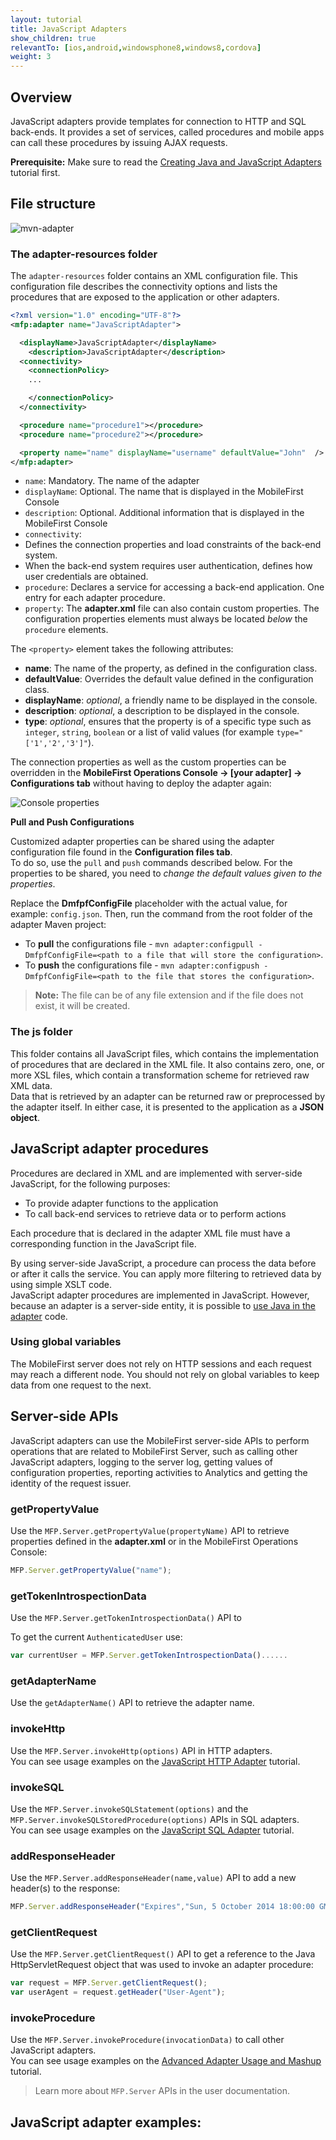 ```yaml
---
layout: tutorial
title: JavaScript Adapters
show_children: true
relevantTo: [ios,android,windowsphone8,windows8,cordova]
weight: 3
---
```

## Overview
JavaScript adapters provide templates for connection to HTTP and SQL back-ends. It provides a set of services, called procedures and mobile apps can call these procedures by issuing AJAX requests.


**Prerequisite:** Make sure to read the [Creating Java and JavaScript Adapters](../creating-adapters) tutorial first.

## File structure

![mvn-adapter](js-adapter-fs.png)

### The adapter-resources folder  
The `adapter-resources` folder contains an XML configuration file. This configuration file describes the connectivity options and lists the procedures that are exposed to the application or other adapters.

```xml
<?xml version="1.0" encoding="UTF-8"?>
<mfp:adapter name="JavaScriptAdapter">

  <displayName>JavaScriptAdapter</displayName>
	<description>JavaScriptAdapter</description>
  <connectivity>
    <connectionPolicy>
    ...

    </connectionPolicy>
  </connectivity>

  <procedure name="procedure1"></procedure>
  <procedure name="procedure2"></procedure>

  <property name="name" displayName="username" defaultValue="John"  />
</mfp:adapter>
```
* `name`: Mandatory. The name of the adapter
* `displayName`: Optional. The name that is displayed in the MobileFirst Console
* `description`: Optional. Additional information that is displayed in the MobileFirst Console
* `connectivity`:
 * Defines the connection properties and load constraints of the back-end system.
 * When the back-end system requires user authentication, defines how user credentials are obtained.
* `procedure`: Declares a service for accessing a back-end application. One entry for each adapter procedure.
* `property`: The **adapter.xml** file can also contain custom properties. The configuration properties elements must always be located *below* the `procedure` elements.

The `<property>` element takes the following attributes:

- **name**: The name of the property, as defined in the configuration class.
- **defaultValue**: Overrides the default value defined in the configuration class.
- **displayName**: *optional*, a friendly name to be displayed in the console.
- **description**: *optional*, a description to be displayed in the console.
- **type**: *optional*, ensures that the property is of a specific type such as `integer`, `string`, `boolean` or a list of valid values (for example `type="['1','2','3']"`).

The connection properties as well as the custom properties can be overridden in the **MobileFirst Operations Console → [your adapter] → Configurations tab** without having to deploy the adapter again:

![Console properties](console-properties.png)

**Pull and Push Configurations**

Customized adapter properties can be shared using the adapter configuration file found in the **Configuration files tab**.  
To do so, use the `pull` and `push` commands described below.  For the properties to be shared, you need to *change the default values given to the properties*.

Replace the **DmfpfConfigFile** placeholder with the actual value, for example: `config.json`. Then, run the command from the root folder of the adapter Maven project:

* To **pull** the configurations file - `mvn adapter:configpull -DmfpfConfigFile=<path to a file that will store the configuration>`.
* To **push** the configurations file - `mvn adapter:configpush -DmfpfConfigFile=<path to the file that stores the configuration>`.

> <span class="glyphicon glyphicon-info-sign" aria-hidden="true"></span> **Note:** The file can be of any file extension and if the file does not exist, it will be created.

### The js folder
This folder contains all JavaScript files, which contains the implementation of procedures that are declared in the XML file. It also contains zero, one, or more XSL files, which contain a transformation scheme for retrieved raw XML data.  
Data that is retrieved by an adapter can be returned raw or preprocessed by the adapter itself. In either case, it is presented to the application as a **JSON object**.

## JavaScript adapter procedures
Procedures are declared in XML and are implemented with server-side JavaScript, for the following purposes:

* To provide adapter functions to the application
* To call back-end services to retrieve data or to perform actions

Each procedure that is declared in the adapter XML file must have a corresponding function in the JavaScript file.

By using server-side JavaScript, a procedure can process the data before or after it calls the service. You can apply more filtering to retrieved data by using simple XSLT code.  
JavaScript adapter procedures are implemented in JavaScript. However, because an adapter is a server-side entity, it is possible to [use Java in the adapter](../javascript-adapters/using-java-adapters) code.

### Using global variables
The MobileFirst server does not rely on HTTP sessions and each request may reach a different node. You should not rely on global variables to keep data from one request to the next.

## Server-side APIs
JavaScript adapters can use the MobileFirst server-side APIs to perform operations that are related to MobileFirst Server, such as calling other JavaScript adapters, logging to the server log, getting values of configuration properties, reporting activities to Analytics and getting the identity of the request issuer.  

### getPropertyValue
Use the `MFP.Server.getPropertyValue(propertyName)` API to retrieve properties defined in the **adapter.xml** or in the MobileFirst Operations Console:

```js
MFP.Server.getPropertyValue("name");
```

### getTokenIntrospectionData

Use the `MFP.Server.getTokenIntrospectionData()` API to

To get the current `AuthenticatedUser` use:

```js
var currentUser = MFP.Server.getTokenIntrospectionData()......
```

### getAdapterName
Use the `getAdapterName()` API to retrieve the adapter name.

### invokeHttp
Use the `MFP.Server.invokeHttp(options)` API in HTTP adapters.  
You can see usage examples on the [JavaScript HTTP Adapter](js-http-adapter) tutorial.

### invokeSQL
Use the `MFP.Server.invokeSQLStatement(options)` and the `MFP.Server.invokeSQLStoredProcedure(options)` APIs in SQL adapters.  
You can see usage examples on the [JavaScript SQL Adapter](js-sql-adapter) tutorial.

### addResponseHeader
Use the `MFP.Server.addResponseHeader(name,value)` API to add a new header(s) to the response:

```js
MFP.Server.addResponseHeader("Expires","Sun, 5 October 2014 18:00:00 GMT");
```
### getClientRequest
Use the `MFP.Server.getClientRequest()` API to get a reference to the Java HttpServletRequest object that was used to invoke an adapter procedure:

```js
var request = MFP.Server.getClientRequest();
var userAgent = request.getHeader("User-Agent");
```

### invokeProcedure
Use the `MFP.Server.invokeProcedure(invocationData)` to call other JavaScript adapters.  
You can see usage examples on the [Advanced Adapter Usage and Mashup](../advanced-adapter-usage-mashup) tutorial.

> Learn more about `MFP.Server` APIs in the user documentation.

## JavaScript adapter examples:
